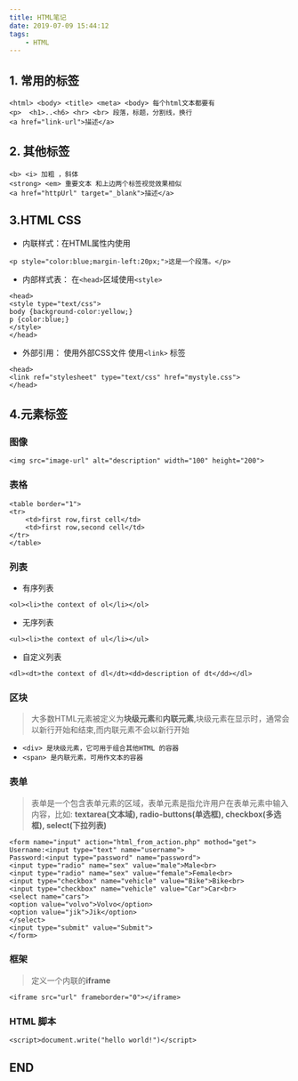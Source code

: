 ```yaml
---
title: HTML笔记
date: 2019-07-09 15:44:12
tags:
    - HTML
---
```


## 1. 常用的标签

    <html> <body> <title> <meta> <body> 每个html文本都要有
    <p>  <h1>..<h6> <hr> <br> 段落，标题，分割线，换行
    <a href="link-url">描述</a>

<!--more-->
## 2. 其他标签
    <b> <i> 加粗 ，斜体
    <strong> <em> 重要文本 和上边两个标签视觉效果相似
    <a href="httpUrl" target="_blank">描述</a>
## 3.HTML CSS
* 内联样式：在HTML属性内使用

`<p style="color:blue;margin-left:20px;">这是一个段落。</p>`
* 内部样式表： 在`<head>`区域使用`<style>`
```
<head>
<style type="text/css">
body {background-color:yellow;}        
p {color:blue;}
</style>
</head>
```
* 外部引用： 使用外部CSS文件 使用`<link>` 标签
```
<head>
<link ref="stylesheet" type="text/css" href="mystyle.css">
</head>
```
## 4.元素标签
### 图像
`<img src="image-url" alt="description" width="100" height="200">`
### 表格
```
<table border="1">
<tr>
    <td>first row,first cell</td>
    <td>first row,second cell</td>
</tr>
</table>
```
### 列表
* 有序列表

`<ol><li>the context of ol</li></ol>`

* 无序列表

`<ul><li>the context of ul</li></ul>`

* 自定义列表

`<dl><dt>the context of dl</dt><dd>description of dt</dd></dl>`

### 区块
> 大多数HTML元素被定义为**块级元素**和**内联元素**,块级元素在显示时，通常会以新行开始和结束,而内联元素不会以新行开始

*  `<div> 是块级元素，它可用于组合其他HTML 的容器`
*  `<span> 是内联元素，可用作文本的容器`

### 表单
> 表单是一个包含表单元素的区域，表单元素是指允许用户在表单元素中输入内容，比如:      **textarea(文本域), radio-buttons(单选框), checkbox(多选框), select(下拉列表)**
```
<form name="input" action="html_from_action.php" mothod="get">
Username:<input type="text" name="username">
Password:<input type="password" name="password">
<input type="radio" name="sex" value="male">Male<br>
<input type="radio" name="sex" value="female">Female<br>
<input type="checkbox" name="vehicle" value="Bike">Bike<br>
<input type="checkbox" name="vehicle" value="Car">Car<br>
<select name="cars">
<option value="volvo">Volvo</option>
<option value="jik">Jik</option>
</select>
<input type="submit" value="Submit">
</form>
```
### 框架
> 定义一个内联的**iframe**

`<iframe src="url" frameborder="0"></iframe>`

### HTML 脚本
`<script>document.write("hello world!")</script>`

## END
